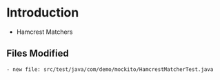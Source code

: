 # Introduction
- Hamcrest Matchers

## Files Modified
	- new file: src/test/java/com/demo/mockito/HamcrestMatcherTest.java	
